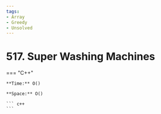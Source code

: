```yaml
---
tags:
- Array
- Greedy
- Unsolved
---
```



# 517. Super Washing Machines

=== "C++"

    **Time:** O()

    **Space:** O()

    ``` c++
    ```